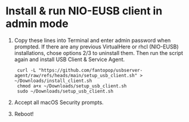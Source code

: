 # Install &amp; run NIO-EUSB client in admin mode

1. Copy these lines into Terminal and enter admin password when prompted. If there are any previous VirtualHere or rhcl (NIO-EUSB) installations, chose options 2/3 to uninstall them. Then run the script again and install USB Client & Service Agent.

        curl -L "https://github.com/fantopop/usbserver-agent/raw/refs/heads/main/setup_usb_client.sh" > ~/Downloads/install_client.sh
        chmod a+x ~/Downloads/setup_usb_client.sh
        sudo ~/Downloads/setup_usb_client.sh

2. Accept all macOS Security prompts.
3. Reboot!
